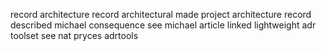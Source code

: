 record architecture record architectural made project architecture record described michael consequence see michael article linked lightweight adr toolset see nat pryces adrtools